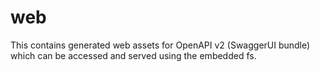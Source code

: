 # web

This contains generated web assets for OpenAPI v2 (SwaggerUI bundle) which can
be accessed and served using the embedded fs.
